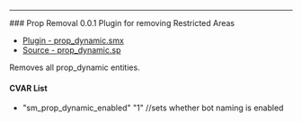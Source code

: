 ---
<a name='prop_dynamic'>### Prop Removal 0.0.1</a>
Plugin for removing Restricted Areas

 * [Plugin - prop_dynamic.smx](plugins/prop_dynamic.smx?raw=true)
 * [Source - prop_dynamic.sp](https://raw.githubusercontent.com/jaredballou/insurgency-sourcemod/master/scripting/prop_dynamic.sp)

Removes all prop_dynamic entities.

#### CVAR List
 * "sm_prop_dynamic_enabled" "1" //sets whether bot naming is enabled

